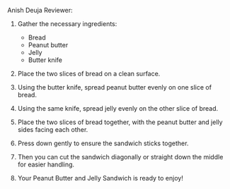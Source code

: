 Anish Deuja
Reviewer: 

1. Gather the necessary ingredients:
   - Bread
   - Peanut butter
   - Jelly
   - Butter knife

2. Place the two slices of bread on a clean surface.

3. Using the butter knife, spread peanut butter evenly on one slice of bread.

4. Using the same knife, spread jelly evenly on the other slice of bread.

5. Place the two slices of bread together, with the peanut butter and jelly sides facing each other.

6. Press down gently to ensure the sandwich sticks together.

7. Then you can cut the sandwich diagonally or straight down the middle for easier handling.

8. Your Peanut Butter and Jelly Sandwich is ready to enjoy!
